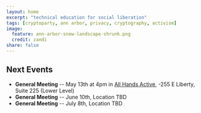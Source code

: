 ```yaml
---
layout: home
excerpt: "technical education for social liberation"
tags: [cryptoparty, ann arbor, privacy, cryptography, activism]
image:
  feature: ann-arbor-snow-landscape-shrunk.png
  credit: zandi
share: false
---
```


## Next Events
* **General Meeting** -- May 13th at 4pm in [All Hands Active][aha],
-255 E Liberty, Suite 225 (Lower Level)
* **General Meeting** -- June 10th, Location TBD
* **General Meeting** -- July 8th, Location TBD

[aha]: http://www.allhandsactive.org/
